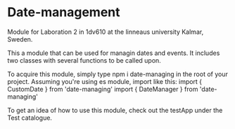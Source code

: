 # Date-management
Module for Laboration 2 in 1dv610 at the linneaus university Kalmar, Sweden.

This a module that can be used for managin dates and events. It includes two classes with several functions to be called upon. 

To acquire this module, simply type npm i date-managing in the root of your project.
Assuming you're using es module, import like this:
import { CustomDate } from 'date-managing'
import { DateManager } from 'date-managing'

To get an idea of how to use this module, check out the testApp under the Test catalogue.
